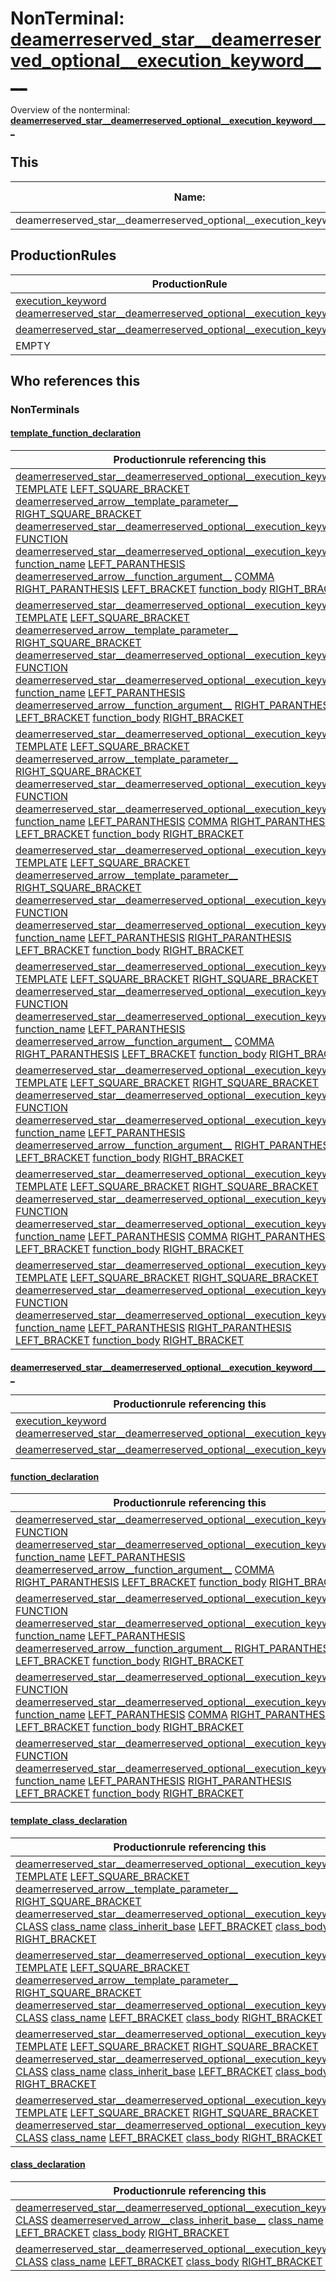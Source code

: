 # NonTerminal: **[deamerreserved_star__deamerreserved_optional__execution_keyword____](./deamerreserved_star__deamerreserved_optional__execution_keyword____.md)**

Overview of the nonterminal: **[deamerreserved_star__deamerreserved_optional__execution_keyword____](./deamerreserved_star__deamerreserved_optional__execution_keyword____.md)**



## This

| Name:                | Abstraction:    | Is Inlined |
| -------------------- | --------------- | ---------- |
| deamerreserved_star__deamerreserved_optional__execution_keyword____ | Standard | Yes |



## ProductionRules

| ProductionRule |
| ---- |
| [execution_keyword](./execution_keyword.md) [deamerreserved_star__deamerreserved_optional__execution_keyword____](./deamerreserved_star__deamerreserved_optional__execution_keyword____.md)  |
| [deamerreserved_star__deamerreserved_optional__execution_keyword____](./deamerreserved_star__deamerreserved_optional__execution_keyword____.md)  |
| EMPTY  |




## Who references this

### NonTerminals


#### [template_function_declaration](./../Grammar/template_function_declaration.md)

| Productionrule referencing this                      |
| ---------------------------------------------------- |
| [deamerreserved_star__deamerreserved_optional__execution_keyword____](./deamerreserved_star__deamerreserved_optional__execution_keyword____.md) [TEMPLATE](./../Lexicon/TEMPLATE.md) [LEFT_SQUARE_BRACKET](./../Lexicon/LEFT_SQUARE_BRACKET.md) [deamerreserved_arrow__template_parameter__](./deamerreserved_arrow__template_parameter__.md) [RIGHT_SQUARE_BRACKET](./../Lexicon/RIGHT_SQUARE_BRACKET.md) [deamerreserved_star__deamerreserved_optional__execution_keyword____](./deamerreserved_star__deamerreserved_optional__execution_keyword____.md) [FUNCTION](./../Lexicon/FUNCTION.md) [deamerreserved_star__deamerreserved_optional__execution_keyword____](./deamerreserved_star__deamerreserved_optional__execution_keyword____.md) [function_name](./function_name.md) [LEFT_PARANTHESIS](./../Lexicon/LEFT_PARANTHESIS.md) [deamerreserved_arrow__function_argument__](./deamerreserved_arrow__function_argument__.md) [COMMA](./../Lexicon/COMMA.md) [RIGHT_PARANTHESIS](./../Lexicon/RIGHT_PARANTHESIS.md) [LEFT_BRACKET](./../Lexicon/LEFT_BRACKET.md) [function_body](./function_body.md) [RIGHT_BRACKET](./../Lexicon/RIGHT_BRACKET.md)  |
| [deamerreserved_star__deamerreserved_optional__execution_keyword____](./deamerreserved_star__deamerreserved_optional__execution_keyword____.md) [TEMPLATE](./../Lexicon/TEMPLATE.md) [LEFT_SQUARE_BRACKET](./../Lexicon/LEFT_SQUARE_BRACKET.md) [deamerreserved_arrow__template_parameter__](./deamerreserved_arrow__template_parameter__.md) [RIGHT_SQUARE_BRACKET](./../Lexicon/RIGHT_SQUARE_BRACKET.md) [deamerreserved_star__deamerreserved_optional__execution_keyword____](./deamerreserved_star__deamerreserved_optional__execution_keyword____.md) [FUNCTION](./../Lexicon/FUNCTION.md) [deamerreserved_star__deamerreserved_optional__execution_keyword____](./deamerreserved_star__deamerreserved_optional__execution_keyword____.md) [function_name](./function_name.md) [LEFT_PARANTHESIS](./../Lexicon/LEFT_PARANTHESIS.md) [deamerreserved_arrow__function_argument__](./deamerreserved_arrow__function_argument__.md) [RIGHT_PARANTHESIS](./../Lexicon/RIGHT_PARANTHESIS.md) [LEFT_BRACKET](./../Lexicon/LEFT_BRACKET.md) [function_body](./function_body.md) [RIGHT_BRACKET](./../Lexicon/RIGHT_BRACKET.md)  |
| [deamerreserved_star__deamerreserved_optional__execution_keyword____](./deamerreserved_star__deamerreserved_optional__execution_keyword____.md) [TEMPLATE](./../Lexicon/TEMPLATE.md) [LEFT_SQUARE_BRACKET](./../Lexicon/LEFT_SQUARE_BRACKET.md) [deamerreserved_arrow__template_parameter__](./deamerreserved_arrow__template_parameter__.md) [RIGHT_SQUARE_BRACKET](./../Lexicon/RIGHT_SQUARE_BRACKET.md) [deamerreserved_star__deamerreserved_optional__execution_keyword____](./deamerreserved_star__deamerreserved_optional__execution_keyword____.md) [FUNCTION](./../Lexicon/FUNCTION.md) [deamerreserved_star__deamerreserved_optional__execution_keyword____](./deamerreserved_star__deamerreserved_optional__execution_keyword____.md) [function_name](./function_name.md) [LEFT_PARANTHESIS](./../Lexicon/LEFT_PARANTHESIS.md) [COMMA](./../Lexicon/COMMA.md) [RIGHT_PARANTHESIS](./../Lexicon/RIGHT_PARANTHESIS.md) [LEFT_BRACKET](./../Lexicon/LEFT_BRACKET.md) [function_body](./function_body.md) [RIGHT_BRACKET](./../Lexicon/RIGHT_BRACKET.md)  |
| [deamerreserved_star__deamerreserved_optional__execution_keyword____](./deamerreserved_star__deamerreserved_optional__execution_keyword____.md) [TEMPLATE](./../Lexicon/TEMPLATE.md) [LEFT_SQUARE_BRACKET](./../Lexicon/LEFT_SQUARE_BRACKET.md) [deamerreserved_arrow__template_parameter__](./deamerreserved_arrow__template_parameter__.md) [RIGHT_SQUARE_BRACKET](./../Lexicon/RIGHT_SQUARE_BRACKET.md) [deamerreserved_star__deamerreserved_optional__execution_keyword____](./deamerreserved_star__deamerreserved_optional__execution_keyword____.md) [FUNCTION](./../Lexicon/FUNCTION.md) [deamerreserved_star__deamerreserved_optional__execution_keyword____](./deamerreserved_star__deamerreserved_optional__execution_keyword____.md) [function_name](./function_name.md) [LEFT_PARANTHESIS](./../Lexicon/LEFT_PARANTHESIS.md) [RIGHT_PARANTHESIS](./../Lexicon/RIGHT_PARANTHESIS.md) [LEFT_BRACKET](./../Lexicon/LEFT_BRACKET.md) [function_body](./function_body.md) [RIGHT_BRACKET](./../Lexicon/RIGHT_BRACKET.md)  |
| [deamerreserved_star__deamerreserved_optional__execution_keyword____](./deamerreserved_star__deamerreserved_optional__execution_keyword____.md) [TEMPLATE](./../Lexicon/TEMPLATE.md) [LEFT_SQUARE_BRACKET](./../Lexicon/LEFT_SQUARE_BRACKET.md) [RIGHT_SQUARE_BRACKET](./../Lexicon/RIGHT_SQUARE_BRACKET.md) [deamerreserved_star__deamerreserved_optional__execution_keyword____](./deamerreserved_star__deamerreserved_optional__execution_keyword____.md) [FUNCTION](./../Lexicon/FUNCTION.md) [deamerreserved_star__deamerreserved_optional__execution_keyword____](./deamerreserved_star__deamerreserved_optional__execution_keyword____.md) [function_name](./function_name.md) [LEFT_PARANTHESIS](./../Lexicon/LEFT_PARANTHESIS.md) [deamerreserved_arrow__function_argument__](./deamerreserved_arrow__function_argument__.md) [COMMA](./../Lexicon/COMMA.md) [RIGHT_PARANTHESIS](./../Lexicon/RIGHT_PARANTHESIS.md) [LEFT_BRACKET](./../Lexicon/LEFT_BRACKET.md) [function_body](./function_body.md) [RIGHT_BRACKET](./../Lexicon/RIGHT_BRACKET.md)  |
| [deamerreserved_star__deamerreserved_optional__execution_keyword____](./deamerreserved_star__deamerreserved_optional__execution_keyword____.md) [TEMPLATE](./../Lexicon/TEMPLATE.md) [LEFT_SQUARE_BRACKET](./../Lexicon/LEFT_SQUARE_BRACKET.md) [RIGHT_SQUARE_BRACKET](./../Lexicon/RIGHT_SQUARE_BRACKET.md) [deamerreserved_star__deamerreserved_optional__execution_keyword____](./deamerreserved_star__deamerreserved_optional__execution_keyword____.md) [FUNCTION](./../Lexicon/FUNCTION.md) [deamerreserved_star__deamerreserved_optional__execution_keyword____](./deamerreserved_star__deamerreserved_optional__execution_keyword____.md) [function_name](./function_name.md) [LEFT_PARANTHESIS](./../Lexicon/LEFT_PARANTHESIS.md) [deamerreserved_arrow__function_argument__](./deamerreserved_arrow__function_argument__.md) [RIGHT_PARANTHESIS](./../Lexicon/RIGHT_PARANTHESIS.md) [LEFT_BRACKET](./../Lexicon/LEFT_BRACKET.md) [function_body](./function_body.md) [RIGHT_BRACKET](./../Lexicon/RIGHT_BRACKET.md)  |
| [deamerreserved_star__deamerreserved_optional__execution_keyword____](./deamerreserved_star__deamerreserved_optional__execution_keyword____.md) [TEMPLATE](./../Lexicon/TEMPLATE.md) [LEFT_SQUARE_BRACKET](./../Lexicon/LEFT_SQUARE_BRACKET.md) [RIGHT_SQUARE_BRACKET](./../Lexicon/RIGHT_SQUARE_BRACKET.md) [deamerreserved_star__deamerreserved_optional__execution_keyword____](./deamerreserved_star__deamerreserved_optional__execution_keyword____.md) [FUNCTION](./../Lexicon/FUNCTION.md) [deamerreserved_star__deamerreserved_optional__execution_keyword____](./deamerreserved_star__deamerreserved_optional__execution_keyword____.md) [function_name](./function_name.md) [LEFT_PARANTHESIS](./../Lexicon/LEFT_PARANTHESIS.md) [COMMA](./../Lexicon/COMMA.md) [RIGHT_PARANTHESIS](./../Lexicon/RIGHT_PARANTHESIS.md) [LEFT_BRACKET](./../Lexicon/LEFT_BRACKET.md) [function_body](./function_body.md) [RIGHT_BRACKET](./../Lexicon/RIGHT_BRACKET.md)  |
| [deamerreserved_star__deamerreserved_optional__execution_keyword____](./deamerreserved_star__deamerreserved_optional__execution_keyword____.md) [TEMPLATE](./../Lexicon/TEMPLATE.md) [LEFT_SQUARE_BRACKET](./../Lexicon/LEFT_SQUARE_BRACKET.md) [RIGHT_SQUARE_BRACKET](./../Lexicon/RIGHT_SQUARE_BRACKET.md) [deamerreserved_star__deamerreserved_optional__execution_keyword____](./deamerreserved_star__deamerreserved_optional__execution_keyword____.md) [FUNCTION](./../Lexicon/FUNCTION.md) [deamerreserved_star__deamerreserved_optional__execution_keyword____](./deamerreserved_star__deamerreserved_optional__execution_keyword____.md) [function_name](./function_name.md) [LEFT_PARANTHESIS](./../Lexicon/LEFT_PARANTHESIS.md) [RIGHT_PARANTHESIS](./../Lexicon/RIGHT_PARANTHESIS.md) [LEFT_BRACKET](./../Lexicon/LEFT_BRACKET.md) [function_body](./function_body.md) [RIGHT_BRACKET](./../Lexicon/RIGHT_BRACKET.md)  |


#### [deamerreserved_star__deamerreserved_optional__execution_keyword____](./../Grammar/deamerreserved_star__deamerreserved_optional__execution_keyword____.md)

| Productionrule referencing this                      |
| ---------------------------------------------------- |
| [execution_keyword](./execution_keyword.md) [deamerreserved_star__deamerreserved_optional__execution_keyword____](./deamerreserved_star__deamerreserved_optional__execution_keyword____.md)  |
| [deamerreserved_star__deamerreserved_optional__execution_keyword____](./deamerreserved_star__deamerreserved_optional__execution_keyword____.md)  |


#### [function_declaration](./../Grammar/function_declaration.md)

| Productionrule referencing this                      |
| ---------------------------------------------------- |
| [deamerreserved_star__deamerreserved_optional__execution_keyword____](./deamerreserved_star__deamerreserved_optional__execution_keyword____.md) [FUNCTION](./../Lexicon/FUNCTION.md) [deamerreserved_star__deamerreserved_optional__execution_keyword____](./deamerreserved_star__deamerreserved_optional__execution_keyword____.md) [function_name](./function_name.md) [LEFT_PARANTHESIS](./../Lexicon/LEFT_PARANTHESIS.md) [deamerreserved_arrow__function_argument__](./deamerreserved_arrow__function_argument__.md) [COMMA](./../Lexicon/COMMA.md) [RIGHT_PARANTHESIS](./../Lexicon/RIGHT_PARANTHESIS.md) [LEFT_BRACKET](./../Lexicon/LEFT_BRACKET.md) [function_body](./function_body.md) [RIGHT_BRACKET](./../Lexicon/RIGHT_BRACKET.md)  |
| [deamerreserved_star__deamerreserved_optional__execution_keyword____](./deamerreserved_star__deamerreserved_optional__execution_keyword____.md) [FUNCTION](./../Lexicon/FUNCTION.md) [deamerreserved_star__deamerreserved_optional__execution_keyword____](./deamerreserved_star__deamerreserved_optional__execution_keyword____.md) [function_name](./function_name.md) [LEFT_PARANTHESIS](./../Lexicon/LEFT_PARANTHESIS.md) [deamerreserved_arrow__function_argument__](./deamerreserved_arrow__function_argument__.md) [RIGHT_PARANTHESIS](./../Lexicon/RIGHT_PARANTHESIS.md) [LEFT_BRACKET](./../Lexicon/LEFT_BRACKET.md) [function_body](./function_body.md) [RIGHT_BRACKET](./../Lexicon/RIGHT_BRACKET.md)  |
| [deamerreserved_star__deamerreserved_optional__execution_keyword____](./deamerreserved_star__deamerreserved_optional__execution_keyword____.md) [FUNCTION](./../Lexicon/FUNCTION.md) [deamerreserved_star__deamerreserved_optional__execution_keyword____](./deamerreserved_star__deamerreserved_optional__execution_keyword____.md) [function_name](./function_name.md) [LEFT_PARANTHESIS](./../Lexicon/LEFT_PARANTHESIS.md) [COMMA](./../Lexicon/COMMA.md) [RIGHT_PARANTHESIS](./../Lexicon/RIGHT_PARANTHESIS.md) [LEFT_BRACKET](./../Lexicon/LEFT_BRACKET.md) [function_body](./function_body.md) [RIGHT_BRACKET](./../Lexicon/RIGHT_BRACKET.md)  |
| [deamerreserved_star__deamerreserved_optional__execution_keyword____](./deamerreserved_star__deamerreserved_optional__execution_keyword____.md) [FUNCTION](./../Lexicon/FUNCTION.md) [deamerreserved_star__deamerreserved_optional__execution_keyword____](./deamerreserved_star__deamerreserved_optional__execution_keyword____.md) [function_name](./function_name.md) [LEFT_PARANTHESIS](./../Lexicon/LEFT_PARANTHESIS.md) [RIGHT_PARANTHESIS](./../Lexicon/RIGHT_PARANTHESIS.md) [LEFT_BRACKET](./../Lexicon/LEFT_BRACKET.md) [function_body](./function_body.md) [RIGHT_BRACKET](./../Lexicon/RIGHT_BRACKET.md)  |


#### [template_class_declaration](./../Grammar/template_class_declaration.md)

| Productionrule referencing this                      |
| ---------------------------------------------------- |
| [deamerreserved_star__deamerreserved_optional__execution_keyword____](./deamerreserved_star__deamerreserved_optional__execution_keyword____.md) [TEMPLATE](./../Lexicon/TEMPLATE.md) [LEFT_SQUARE_BRACKET](./../Lexicon/LEFT_SQUARE_BRACKET.md) [deamerreserved_arrow__template_parameter__](./deamerreserved_arrow__template_parameter__.md) [RIGHT_SQUARE_BRACKET](./../Lexicon/RIGHT_SQUARE_BRACKET.md) [deamerreserved_star__deamerreserved_optional__execution_keyword____](./deamerreserved_star__deamerreserved_optional__execution_keyword____.md) [CLASS](./../Lexicon/CLASS.md) [class_name](./class_name.md) [class_inherit_base](./class_inherit_base.md) [LEFT_BRACKET](./../Lexicon/LEFT_BRACKET.md) [class_body](./class_body.md) [RIGHT_BRACKET](./../Lexicon/RIGHT_BRACKET.md)  |
| [deamerreserved_star__deamerreserved_optional__execution_keyword____](./deamerreserved_star__deamerreserved_optional__execution_keyword____.md) [TEMPLATE](./../Lexicon/TEMPLATE.md) [LEFT_SQUARE_BRACKET](./../Lexicon/LEFT_SQUARE_BRACKET.md) [deamerreserved_arrow__template_parameter__](./deamerreserved_arrow__template_parameter__.md) [RIGHT_SQUARE_BRACKET](./../Lexicon/RIGHT_SQUARE_BRACKET.md) [deamerreserved_star__deamerreserved_optional__execution_keyword____](./deamerreserved_star__deamerreserved_optional__execution_keyword____.md) [CLASS](./../Lexicon/CLASS.md) [class_name](./class_name.md) [LEFT_BRACKET](./../Lexicon/LEFT_BRACKET.md) [class_body](./class_body.md) [RIGHT_BRACKET](./../Lexicon/RIGHT_BRACKET.md)  |
| [deamerreserved_star__deamerreserved_optional__execution_keyword____](./deamerreserved_star__deamerreserved_optional__execution_keyword____.md) [TEMPLATE](./../Lexicon/TEMPLATE.md) [LEFT_SQUARE_BRACKET](./../Lexicon/LEFT_SQUARE_BRACKET.md) [RIGHT_SQUARE_BRACKET](./../Lexicon/RIGHT_SQUARE_BRACKET.md) [deamerreserved_star__deamerreserved_optional__execution_keyword____](./deamerreserved_star__deamerreserved_optional__execution_keyword____.md) [CLASS](./../Lexicon/CLASS.md) [class_name](./class_name.md) [class_inherit_base](./class_inherit_base.md) [LEFT_BRACKET](./../Lexicon/LEFT_BRACKET.md) [class_body](./class_body.md) [RIGHT_BRACKET](./../Lexicon/RIGHT_BRACKET.md)  |
| [deamerreserved_star__deamerreserved_optional__execution_keyword____](./deamerreserved_star__deamerreserved_optional__execution_keyword____.md) [TEMPLATE](./../Lexicon/TEMPLATE.md) [LEFT_SQUARE_BRACKET](./../Lexicon/LEFT_SQUARE_BRACKET.md) [RIGHT_SQUARE_BRACKET](./../Lexicon/RIGHT_SQUARE_BRACKET.md) [deamerreserved_star__deamerreserved_optional__execution_keyword____](./deamerreserved_star__deamerreserved_optional__execution_keyword____.md) [CLASS](./../Lexicon/CLASS.md) [class_name](./class_name.md) [LEFT_BRACKET](./../Lexicon/LEFT_BRACKET.md) [class_body](./class_body.md) [RIGHT_BRACKET](./../Lexicon/RIGHT_BRACKET.md)  |


#### [class_declaration](./../Grammar/class_declaration.md)

| Productionrule referencing this                      |
| ---------------------------------------------------- |
| [deamerreserved_star__deamerreserved_optional__execution_keyword____](./deamerreserved_star__deamerreserved_optional__execution_keyword____.md) [CLASS](./../Lexicon/CLASS.md) [deamerreserved_arrow__class_inherit_base__](./deamerreserved_arrow__class_inherit_base__.md) [class_name](./class_name.md) [LEFT_BRACKET](./../Lexicon/LEFT_BRACKET.md) [class_body](./class_body.md) [RIGHT_BRACKET](./../Lexicon/RIGHT_BRACKET.md)  |
| [deamerreserved_star__deamerreserved_optional__execution_keyword____](./deamerreserved_star__deamerreserved_optional__execution_keyword____.md) [CLASS](./../Lexicon/CLASS.md) [class_name](./class_name.md) [LEFT_BRACKET](./../Lexicon/LEFT_BRACKET.md) [class_body](./class_body.md) [RIGHT_BRACKET](./../Lexicon/RIGHT_BRACKET.md)  |




